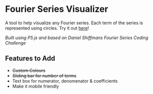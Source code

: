 # Fourier Series Visualizer

A tool to help visualize any Fourier series. Each term of the series is represented using circles. Try it out [here](https://nasirkhalid24.github.io/Custom-Fourier-Series-Visualizer/)!

_Built using P5.js and based on Daniel Shiffmans Fourier Series Coding Challenge_

## Features to Add

- ~~Custom Colours~~
- ~~Sliding bar for number of terms~~
- Text box for numerator, denomenator & coefficients
- Make it mobile friendly